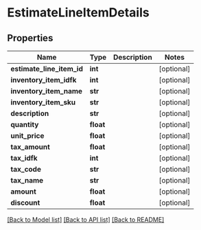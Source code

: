 # EstimateLineItemDetails

## Properties
Name | Type | Description | Notes
------------ | ------------- | ------------- | -------------
**estimate_line_item_id** | **int** |  | [optional] 
**inventory_item_idfk** | **int** |  | [optional] 
**inventory_item_name** | **str** |  | [optional] 
**inventory_item_sku** | **str** |  | [optional] 
**description** | **str** |  | [optional] 
**quantity** | **float** |  | [optional] 
**unit_price** | **float** |  | [optional] 
**tax_amount** | **float** |  | [optional] 
**tax_idfk** | **int** |  | [optional] 
**tax_code** | **str** |  | [optional] 
**tax_name** | **str** |  | [optional] 
**amount** | **float** |  | [optional] 
**discount** | **float** |  | [optional] 

[[Back to Model list]](../README.md#documentation-for-models) [[Back to API list]](../README.md#documentation-for-api-endpoints) [[Back to README]](../README.md)


